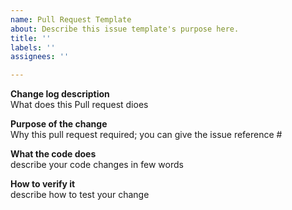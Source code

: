 ```yaml
---
name: Pull Request Template
about: Describe this issue template's purpose here.
title: ''
labels: ''
assignees: ''

---
```


**Change log description**  
What does this Pull request dioes

**Purpose of the change**  
Why this pull request required;  you can give the issue reference #<Issue number>

**What the code does**  
describe your code changes in few words

**How to verify it**  
describe how to test your change
